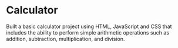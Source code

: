 # Calculator


Built a basic calculator project using HTML, JavaScript and CSS that includes the ability to perform simple arithmetic operations such as addition, subtraction, multiplication, and division.
